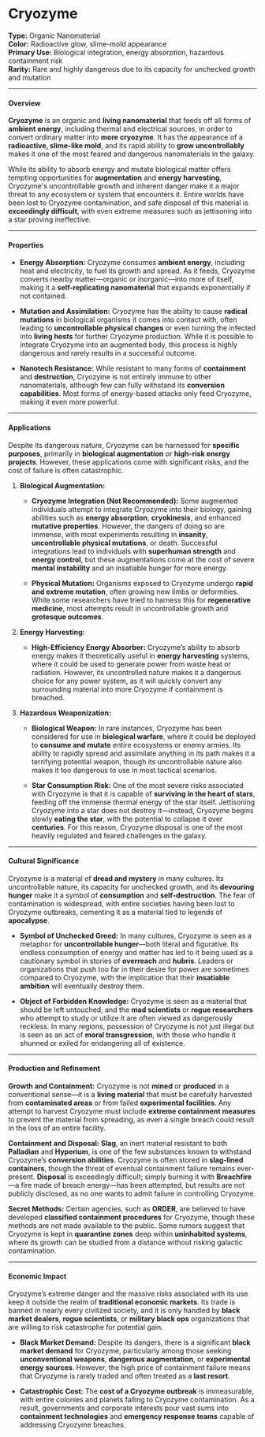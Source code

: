# Cryozyme

**Type:** Organic Nanomaterial  
**Color:** Radioactive glow, slime-mold appearance  
**Primary Use:** Biological integration, energy absorption, hazardous containment risk  
**Rarity:** Rare and highly dangerous due to its capacity for unchecked growth and mutation

---

#### **Overview**

**Cryozyme** is an organic and **living nanomaterial** that feeds off all forms of **ambient energy**, including thermal and electrical sources, in order to convert ordinary matter into **more cryozyme**. It has the appearance of a **radioactive, slime-like mold**, and its rapid ability to **grow uncontrollably** makes it one of the most feared and dangerous nanomaterials in the galaxy.

While its ability to absorb energy and mutate biological matter offers tempting opportunities for **augmentation** and **energy harvesting**, Cryozyme's uncontrollable growth and inherent danger make it a major threat to any ecosystem or system that encounters it. Entire worlds have been lost to Cryozyme contamination, and safe disposal of this material is **exceedingly difficult**, with even extreme measures such as jettisoning into a star proving ineffective.

---

#### **Properties**

- **Energy Absorption:** Cryozyme consumes **ambient energy**, including heat and electricity, to fuel its growth and spread. As it feeds, Cryozyme converts nearby matter—organic or inorganic—into more of itself, making it a **self-replicating nanomaterial** that expands exponentially if not contained.
    
- **Mutation and Assimilation:** Cryozyme has the ability to cause **radical mutations** in biological organisms it comes into contact with, often leading to **uncontrollable physical changes** or even turning the infected into **living hosts** for further Cryozyme production. While it is possible to integrate Cryozyme into an augmented body, this process is highly dangerous and rarely results in a successful outcome.
    
- **Nanotech Resistance:** While resistant to many forms of **containment** and **destruction**, Cryozyme is not entirely immune to other nanomaterials, although few can fully withstand its **conversion capabilities**. Most forms of energy-based attacks only feed Cryozyme, making it even more powerful.
    

---

#### **Applications**

Despite its dangerous nature, Cryozyme can be harnessed for **specific purposes**, primarily in **biological augmentation** or **high-risk energy projects**. However, these applications come with significant risks, and the cost of failure is often catastrophic.

1. **Biological Augmentation:**
    
    - **Cryozyme Integration (Not Recommended):** Some augmented individuals attempt to integrate Cryozyme into their biology, gaining abilities such as **energy absorption**, **cryokinesis**, and enhanced **mutative properties**. However, the dangers of doing so are immense, with most experiments resulting in **insanity**, **uncontrollable physical mutations**, or death. Successful integrations lead to individuals with **superhuman strength** and **energy control**, but these augmentations come at the cost of severe **mental instability** and an insatiable hunger for more energy.
        
    - **Physical Mutation:** Organisms exposed to Cryozyme undergo **rapid and extreme mutation**, often growing new limbs or deformities. While some researchers have tried to harness this for **regenerative medicine**, most attempts result in uncontrollable growth and **grotesque outcomes**.
        
2. **Energy Harvesting:**
    
    - **High-Efficiency Energy Absorber:** Cryozyme’s ability to absorb energy makes it theoretically useful in **energy harvesting** systems, where it could be used to generate power from waste heat or radiation. However, its uncontrolled nature makes it a dangerous choice for any power system, as it will quickly convert any surrounding material into more Cryozyme if containment is breached.
3. **Hazardous Weaponization:**
    
    - **Biological Weapon:** In rare instances, Cryozyme has been considered for use in **biological warfare**, where it could be deployed to **consume and mutate** entire ecosystems or enemy armies. Its ability to rapidly spread and assimilate anything in its path makes it a terrifying potential weapon, though its uncontrollable nature also makes it too dangerous to use in most tactical scenarios.
        
    - **Star Consumption Risk:** One of the most severe risks associated with Cryozyme is that it is capable of **surviving in the heart of stars**, feeding off the immense thermal energy of the star itself. Jettisoning Cryozyme into a star does not destroy it—instead, Cryozyme begins slowly **eating the star**, with the potential to collapse it over **centuries**. For this reason, Cryozyme disposal is one of the most heavily regulated and feared challenges in the galaxy.
        

---

#### **Cultural Significance**

Cryozyme is a material of **dread and mystery** in many cultures. Its uncontrollable nature, its capacity for unchecked growth, and its **devouring hunger** make it a symbol of **consumption** and **self-destruction**. The fear of contamination is widespread, with entire societies having been lost to Cryozyme outbreaks, cementing it as a material tied to legends of **apocalypse**.

- **Symbol of Unchecked Greed:** In many cultures, Cryozyme is seen as a metaphor for **uncontrollable hunger**—both literal and figurative. Its endless consumption of energy and matter has led to it being used as a cautionary symbol in stories of **overreach** and **hubris**. Leaders or organizations that push too far in their desire for power are sometimes compared to Cryozyme, with the implication that their **insatiable ambition** will eventually destroy them.
    
- **Object of Forbidden Knowledge:** Cryozyme is seen as a material that should be left untouched, and the **mad scientists** or **rogue researchers** who attempt to study or utilize it are often viewed as dangerously reckless. In many regions, possession of Cryozyme is not just illegal but is seen as an act of **moral transgression**, with those who handle it shunned or exiled for endangering all of existence.
    

---

#### **Production and Refinement**

**Growth and Containment:** Cryozyme is not **mined** or **produced** in a conventional sense—it is a **living material** that must be carefully harvested from **contaminated areas** or from failed **experimental facilities**. Any attempt to harvest Cryozyme must include **extreme containment measures** to prevent the material from spreading, as even a single breach could result in the loss of an entire facility.

**Containment and Disposal:** **Slag**, an inert material resistant to both **Palladian** and **Hyperium**, is one of the few substances known to withstand Cryozyme’s **conversion abilities**. Cryozyme is often stored in **slag-lined containers**, though the threat of eventual containment failure remains ever-present. **Disposal** is exceedingly difficult; simply burning it with **Breachfire**—a fire made of breach energy—has been attempted, but results are not publicly disclosed, as no one wants to admit failure in controlling Cryozyme.

**Secret Methods:** Certain agencies, such as **ORDER**, are believed to have developed **classified containment procedures** for Cryozyme, though these methods are not made available to the public. Some rumors suggest that Cryozyme is kept in **quarantine zones** deep within **uninhabited systems**, where its growth can be studied from a distance without risking galactic contamination.

---

#### **Economic Impact**

Cryozyme’s extreme danger and the massive risks associated with its use keep it outside the realm of **traditional economic markets**. Its trade is banned in nearly every civilized society, and it is only handled by **black market dealers**, **rogue scientists**, or **military black ops** organizations that are willing to risk catastrophe for potential gain.

- **Black Market Demand:** Despite its dangers, there is a significant **black market demand** for Cryozyme, particularly among those seeking **unconventional weapons**, **dangerous augmentation**, or **experimental energy sources**. However, the high price of containment failure means that Cryozyme is rarely traded and often treated as a **last resort**.
    
- **Catastrophic Cost:** The **cost of a Cryozyme outbreak** is immeasurable, with entire colonies and planets falling to Cryozyme contamination. As a result, governments and corporate interests pour vast sums into **containment technologies** and **emergency response teams** capable of addressing Cryozyme breaches.
